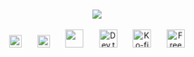 <h1 align="center">
  <a href="https://git.io/typing-svg">
    <img src="https://readme-typing-svg.herokuapp.com?duration=2500&color=98c1d9&background=FFD7D000&center=true&vCenter=true&multiline=true&height=100&lines=Hi%2C+Fellows!+👋;Azmi+Fitra+here...;Welcome+to+my+Github+Profile!">
  </a>
</h1>

<!-- Social icons section -->
<p align="center">
  <a href="https://twitter.com/azmifitra_"><img height="22px" alt="Twitter" title="Twitter" src="https://img.shields.io/badge/Twitter-Profile-informational?style=flat&logo=twitter&logoColor=white&color=1CA2F1"/></a>
  &#8287;&#8287;&#8287;&#8287;&#8287;
  <a href="https://www.linkedin.com/in/azmifitra/"><img height="22px" alt="LinkedIn" title="LinkedIn" src="https://img.shields.io/badge/LinkedIn-Profile-informational?style=flat&logo=linkedin&logoColor=white&color=0D76A8"/></a>
  &#8287;&#8287;&#8287;&#8287;&#8287;
  <a href="https://discord.gg/fPrdqh3Zfu" alt="Dev Pro Tips Discussion & Support Server"><img width="32px" src="https://badges.pufler.dev/visits/braydoncoyer/braydoncoyer"/></a>
  &#8287;&#8287;&#8287;&#8287;&#8287;
  <a href="https://dev.to/denvercoder1"><img width="32px" alt="Dev.to" title="DenverCoder1 Dev.to" src="https://i.imgur.com/mVm29vK.png"></a>
  &#8287;&#8287;&#8287;&#8287;&#8287;
  <a href="https://ko-fi.com/jlawrence"><img width="32px" alt="Ko-fi" title="Buy me a coffee" src="https://i.imgur.com/PpLeD3K.png"/></a>
  &#8287;&#8287;&#8287;&#8287;&#8287;
  <a href="http://eyl327.mywebcommunity.org/promos/"><img width="32px" alt="Free Stuff" title="Free gifts for you" src="https://i.imgur.com/0uVwkoZ.png"/></a>
</p>
